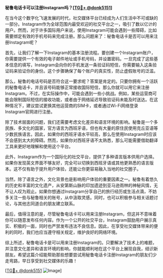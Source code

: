 **秘鲁电话卡可以注册Instagram吗？[[TG💪+ @donk5151](https://t.me/s/donk5151)]**

在当今这个数字化飞速发展的时代，社交媒体平台已经成为人们生活中不可或缺的一部分。Instagram作为全球范围内最受欢迎的社交平台之一，吸引了数以亿计的用户。然而，对于许多国际用户来说，使用Instagram可能会遇到一些障碍，比如需要绑定有效的手机号码来完成注册。那么问题来了：秘鲁电话卡是否可以用来注册Instagram呢？

首先，让我们了解一下Instagram的基本注册流程。要创建一个Instagram账户，你需要提供一个有效的电子邮件地址或手机号码，并设置密码。一旦完成了这些基本信息的填写，Instagram会向你的手机发送一条验证码短信，你需要输入这条验证码来验证你的身份。这个步骤确保了每个账户的真实性，防止虚假账号的泛滥。

那么，秘鲁的电话号码是否符合这一要求呢？答案是肯定的。只要你拥有一个活跃的秘鲁电话卡，并且该号码能够正常接收国际短信，那么你就可以用它来注册Instagram。不过，在实际操作中，可能会遇到一些小挑战。例如，某些运营商可能会限制国际短信的接收功能，或者由于网络延迟导致验证码未能及时送达。在这种情况下，建议尝试更换其他运营商的SIM卡，或者通过Wi-Fi网络登录Instagram官网进行注册。

除了技术层面的问题，我们还需要考虑文化差异和语言环境的影响。秘鲁是一个多民族、多文化的国家，官方语言为西班牙语，但也有大量的原住民使用克丘亚语等少数民族语言。因此，如果你的西班牙语水平较高，那么在使用Instagram时应该不会感到太大的障碍。然而，如果你对西班牙语不太熟悉，那么可能需要借助翻译工具来更好地理解和使用这个平台。

此外，Instagram作为一个国际化的社交平台，提供了多种语言版本供用户选择。如果你发现英文界面不够友好，完全可以切换到西班牙语或其他更熟悉的语言版本。这不仅有助于提升用户体验，还能让你更容易融入当地的社交圈子。

当然，除了语言之外，文化背景也是影响用户体验的重要因素之一。秘鲁有着悠久的历史和丰富的文化遗产，从安第斯山脉的印加遗迹到亚马逊雨林的神秘风情，无不让人叹为观止。如果你想通过Instagram分享自己的旅行经历或生活点滴，不妨多关注一些与秘鲁相关的账号，从中汲取灵感。同时，也可以积极参与相关话题讨论，与其他志同道合的朋友建立联系。

最后，值得注意的是，尽管秘鲁电话卡可以用来注册Instagram，但这并不意味着你可以随意发布任何内容。作为一个公开的社交平台，Instagram鼓励用户展示真实、积极的一面，同时也严禁发布违法不良信息。因此，在享受社交媒体带来的便利的同时，我们也应当遵守相关规定，维护良好的网络环境。

综上所述，秘鲁电话卡是可以用来注册Instagram的。只要解决了技术上的难题，并注意文化差异和语言环境的影响，你就能顺利地在这个平台上展现自我，结识新朋友。希望这篇介绍能帮助那些想要尝试用秘鲁电话卡注册Instagram的朋友们少走弯路，早日享受到社交媒体的乐趣！ 

[[TG💪+ @donk5151](https://t.me/s/donk5151) ![Image](https://i.postimg.cc/rwNCRYN7/Snipaste-2025-04-30-17-27-05.png)]